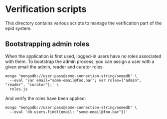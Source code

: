 # Verification scripts

This directory contains various scripts to manage the verification part of the epid system.

## Bootstrapping admin roles

When the application is first used, logged-in users have no roles associated with them.
To bootstrap the admin process, you can assign a user with a given email the admin, reader and curator roles:

```shell
mongo "mongodb://user:pass@some-connection-string/somedb" \
  --eval 'var email="some-email@foo.bar"; var roles=["admin", "reader", "curator"];' \
  roles.js
```

And verify the roles have been applied:

```shell
mongo "mongodb://user:pass@some-connection-string/somedb" \
  --eval 'db.users.find({email: "some-email@foo.bar"})'
```